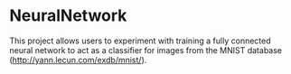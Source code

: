 # NeuralNetwork
This project allows users to experiment with training a fully connected neural network to act as a classifier for images from the MNIST database (http://yann.lecun.com/exdb/mnist/).
